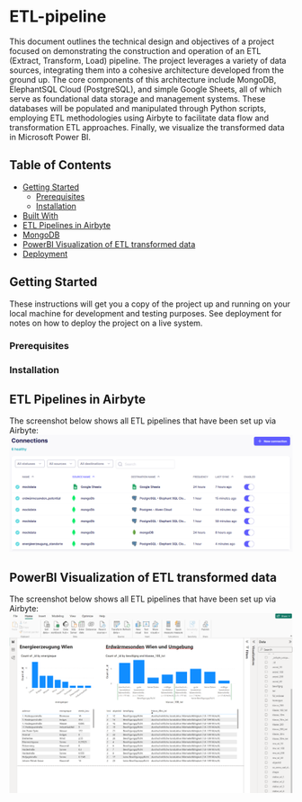 # ETL-pipeline

This document outlines the technical design and objectives of a project focused on demonstrating the construction and operation of an ETL (Extract, Transform, Load) pipeline. The project leverages a variety of data sources, integrating them into a cohesive architecture developed from the ground up. The core components of this architecture include MongoDB, ElephantSQL Cloud (PostgreSQL), and simple Google Sheets, all of which serve as foundational data storage and management systems. These databases will be populated and manipulated through Python scripts, employing ETL methodologies using Airbyte to facilitate data flow and transformation ETL approaches. Finally, we visualize the transformed data in Microsoft Power BI.

## Table of Contents
- [Getting Started](#getting-started)
  - [Prerequisites](#prerequisites)
  - [Installation](#installation)
- [Built With](#built-with)
- [ETL Pipelines in Airbyte](#etl-pipelines-in-airbyte)
- [MongoDB](#mongo-db)
- [PowerBI Visualization of ETL transformed data](#power-bi)
- [Deployment](#deployment)

## Getting Started

These instructions will get you a copy of the project up and running on your local machine for development and testing purposes. See deployment for notes on how to deploy the project on a live system.

### Prerequisites

### Installation

## ETL Pipelines in Airbyte

The screenshot below shows all ETL pipelines that have been set up via Airbyte:
![Example Image](resources/ETL-Airbyte.png)

## PowerBI Visualization of ETL transformed data
The screenshot below shows all ETL pipelines that have been set up via Airbyte:
![Example Image](resources/powerBI-visualization.png)


